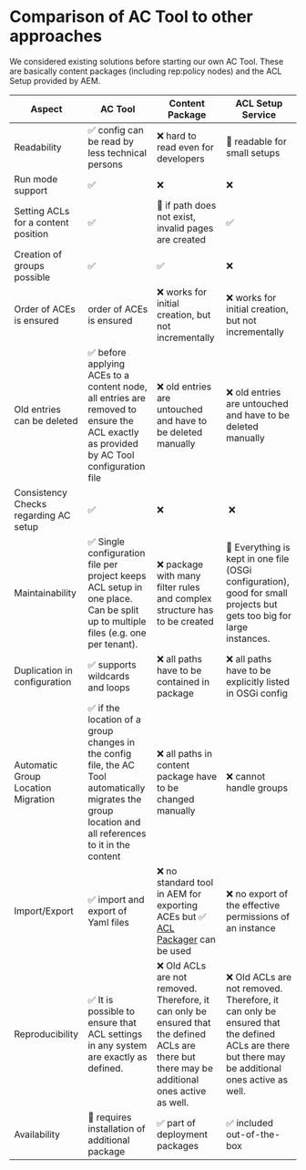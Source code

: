 # Comparison of AC Tool to other approaches

We considered existing solutions before starting our own AC Tool. These are basically content packages (including rep:policy nodes) and the ACL Setup provided by AEM.

Aspect | AC Tool | Content Package | ACL Setup Service
------ | ------- | --------------- | -----------------
Readability | :white_check_mark: config can be read by less technical persons | :x: hard to read even for developers | :large_orange_diamond: readable for small setups
Run mode support | :white_check_mark: | :x: | :x:
Setting ACLs for a content position | :white_check_mark: | :large_orange_diamond: if path does not exist, invalid pages are created | :white_check_mark:
Creation of groups possible | :white_check_mark: | :white_check_mark: | :x: 
Order of ACEs is ensured | order of ACEs is ensured | :x: works for initial creation, but not incrementally | :x: works for initial creation, but not incrementally
Old entries can be deleted | :white_check_mark: before applying ACEs to a content node, all entries are removed to ensure the ACL exactly as provided by AC Tool configuration file | :x: old entries are untouched and have to be deleted manually | :x: old entries are untouched and have to be deleted manually
Consistency Checks regarding AC setup | :white_check_mark: | :x: | :x:
Maintainability | :white_check_mark: Single configuration file per project keeps ACL setup in one place. Can be split up to multiple files (e.g. one per tenant). | :x: package with many filter rules and complex structure has to be created | :large_orange_diamond: Everything is kept in one file (OSGi configuration), good for small projects but gets too big for large instances.
Duplication in configuration | :white_check_mark: supports wildcards and loops | :x: all paths have to be contained in package | :x: all paths have to be explicitly listed in OSGi config
Automatic Group Location Migration | :white_check_mark: if the location of a group changes in the config file, the AC Tool automatically migrates the group location and all references to it in the content | :x: all paths in content package have to be changed manually | :x: cannot handle groups
Import/Export | :white_check_mark: import and export of Yaml files | :x: no standard tool in AEM for exporting ACEs but :white_check_mark: [ACL Packager](http://adobe-consulting-services.github.io/acs-aem-commons/features/acl-packager.html) can be used | :x: no export of the effective permissions of an instance
Reproducibility | :white_check_mark: It is possible to ensure that ACL settings in any system are exactly as defined. | :x: Old ACLs are not removed. Therefore, it can only be ensured that the defined ACLs are there but there may be additional ones active as well. | :x: Old ACLs are not removed. Therefore, it can only be ensured that the defined ACLs are there but there may be additional ones active as well.
Availability | :large_orange_diamond: requires installation of additional package | :white_check_mark: part of deployment packages | :white_check_mark: included out-of-the-box